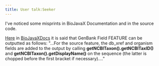 ```yaml
---
title: User talk:Seeker
---
```


I've noticed some misprints in BioJavaX Documentation and in the source
code.

[Here](BioJava:BioJavaXDocs#Writing_2 "wikilink") in
[BioJavaXDocs](BioJava:BioJavaXDocs "wikilink") it is said that GenBank
Field FEATURE can be outputted as follows: "...For the source feature,
the db\_xref and organism fields are added to the output by calling
**getNCBITaxon().getNCBITaxID()** and
**getNCBITaxon().getDisplayName()** on the sequence (the latter is
chopped before the first bracket if necessary)...."
